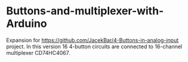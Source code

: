 # Buttons-and-multiplexer-with-Arduino
Expansion for https://github.com/JacekBar/4-Buttons-in-analog-input project. In this version 16 4-button circuits are connected to 16-channel multiplexer CD74HC4067.
